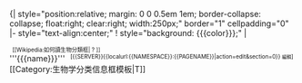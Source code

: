 {| style="position:relative; margin: 0 0 0.5em 1em; border-collapse: collapse; float:right; clear:right; width:250px;" border="1" cellpadding="0"
|- style="text-align:center;"
! style="background: {{{color}}};" |<div style="float:left; font-size:70%; padding:0 2.5em 0 .5em">[[Wikipedia:如何讀生物分類框|  ?  ]]</div><div style="float:right; font-size:70%; padding:0 .5em 0 .5em">[{{SERVER}}{{localurl:{{NAMESPACE}}:{{PAGENAME}}|action=edit&section=0}} <small>編輯</small>]</div>'''{{{name}}}'''<noinclude>[[Category:生物学分类信息框模板|T]]
</noinclude>